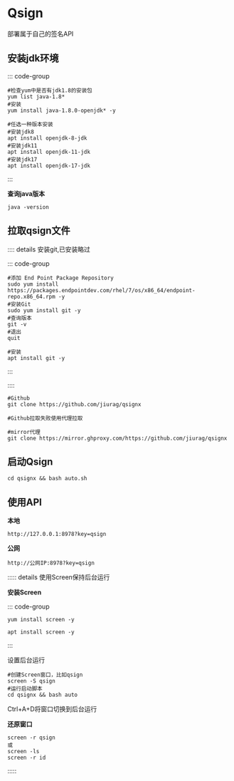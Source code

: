 # Qsign 

部署属于自己的签名API

## 安装jdk环境

::: code-group

``` [centos]
#检查yum中是否有jdk1.8的安装包
yum list java-1.8*
#安装
yum install java-1.8.0-openjdk* -y
```

``` [Ubuntu]
#任选一种版本安装
#安装jdk8
apt install openjdk-8-jdk
#安装jdk11
apt install openjdk-11-jdk
#安装jdk17
apt install openjdk-17-jdk
```

:::

**查询java版本**

```
java -version
```

## 拉取qsign文件

:::: details 安装git,已安装略过

::: code-group

``` [centos]
#添加 End Point Package Repository
sudo yum install https://packages.endpointdev.com/rhel/7/os/x86_64/endpoint-repo.x86_64.rpm -y
#安装Git
sudo yum install git -y
#查询版本
git -v
#退出
quit
```

``` [Ubuntu]
#安装
apt install git -y
```

:::

::::

```
#Github
git clone https://github.com/jiurag/qsignx

#Github拉取失败使用代理拉取

#mirror代理
git clone https://mirror.ghproxy.com/https://github.com/jiurag/qsignx
```

## 启动Qsign

```
cd qsignx && bash auto.sh
```

## 使用API

**本地**

```
http://127.0.0.1:8978?key=qsign
```

**公网**

````
http://公网IP:8978?key=qsign
````


::::: details 使用Screen保持后台运行

**安装Screen**

::: code-group

``` [centos]
yum install screen -y
```

``` [Ubuntu]
apt install screen -y
```

:::

设置后台运行

````
#创建Screen窗口，比如qsign
screen -S qsign
#运行启动脚本
cd qsignx && bash auto

````
Ctrl+A+D将窗口切换到后台运行

**还原窗口**

````
screen -r qsign
或
screen -ls
screen -r id
````
:::::